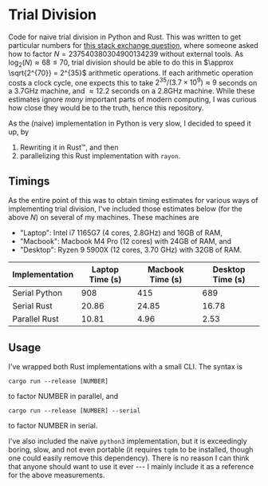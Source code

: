 # Trial Division
Code for naive trial division in Python and Rust.
This was written to get particular numbers for [this stack exchange question](https://crypto.stackexchange.com/a/113521/45690), where someone asked how to factor $N = 237540380304900134239$ without external tools.
As $\log_2 (N) \approx 68 \leq 70$, trial division should be able to do this in $\approx \sqrt{2^{70}} = 2^{35}$ arithmetic operations.
If each arithmetic operation costs a clock cycle, one expects this to take $2^{35} / (3.7 \times 10^9)\approx 9$ seconds on a 3.7GHz machine, and $\approx 12.2$ seconds on a 2.8GHz machine.
While these estimates ignore *many* important parts of modern computing, I was curious how close they would be to the truth, hence this repository.

As the (naive) implementation in Python is very slow, I decided to speed it up, by

1. Rewriting it in Rust™, and then
2. parallelizing this Rust implementation with `rayon`.

## Timings

As the entire point of this was to obtain timing estimates for various ways of implementing trial division, I've included those estimates below (for the above $N$) on several of my machines.
These machines are

* "Laptop": Intel i7 1165G7 (4  cores, 2.8GHz) and 16GB of RAM,
* "Macbook": Macbook M4 Pro (12 cores) with 24GB of RAM, and
* "Desktop": Ryzen 9 5900X  (12 cores, 3.70 GHz) with 32GB of RAM.

| Implementation | Laptop Time (s) | Macbook Time (s) | Desktop Time (s)|
| --- | --- | --- | --- | 
| Serial Python | 908 | 415| 689|
| Serial Rust | 20.86 | 24.85| 16.78 |
| Parallel Rust | 10.81 | 4.96| 2.53|

## Usage

I've wrapped both Rust implementations with a small CLI. The syntax is

    cargo run --release [NUMBER]

to factor NUMBER in parallel, and

    cargo run --release [NUMBER] --serial

to factor NUMBER in serial.

I've also included the naive `python3` implementation, but it is exceedingly boring, slow, and not even portable (it requires `tqdm` to be installed, though one could easily remove this dependency).
There is no reason I can think that anyone should want to use it ever --- I mainly include it as a reference for the above measurements.
